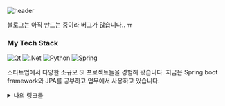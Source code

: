 ![header](https://capsule-render.vercel.app/api?type=wave&color=auto&height=300&section=header&text=Hi%20There~&fontSize=90)

블로그는 아직 만드는 중이라 버그가 많습니다.. ㅠ

### My Tech Stack
![Qt](https://img.shields.io/badge/Qt-%23217346.svg?style=for-the-badge&logo=Qt&logoColor=white)
![.Net](https://img.shields.io/badge/.NET-5C2D91?style=for-the-badge&logo=.net&logoColor=white)
![Python](https://img.shields.io/badge/python-%2314354C.svg?style=for-the-badge&logo=python&logoColor=white)
![Spring](https://img.shields.io/badge/spring-%236DB33F.svg?style=for-the-badge&logo=spring&logoColor=white)

스타트업에서 다양한 소규모 SI 프로젝트들을 경험해 왔습니다. 지금은 Spring boot framework와 JPA를 공부하고 업무에서 사용하고 있습니다.

<details>
<summary>나의 링크들</summary>
<div markdown="1">
  
[My velog](https://velog.io/@kkywalk2)
  
[Linked In](https://www.linkedin.com/in/ki-young-kwon-168381193/)
  
[My blog](http://cnt2020.hopto.org:9000/blog/)

</div>
</details>
